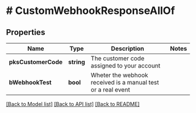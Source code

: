 # # CustomWebhookResponseAllOf

## Properties

Name | Type | Description | Notes
------------ | ------------- | ------------- | -------------
**pksCustomerCode** | **string** | The customer code assigned to your account |
**bWebhookTest** | **bool** | Wheter the webhook received is a manual test or a real event |

[[Back to Model list]](../../README.md#models) [[Back to API list]](../../README.md#endpoints) [[Back to README]](../../README.md)
